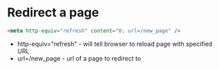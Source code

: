 # Redirect a page

```html
<meta http-equiv="refresh" content="0; url=/new_page" />
```

- http-equiv="refresh" - will tell browser to reload page with specified URL
- url=\/new_page - url of a page to redirect to
